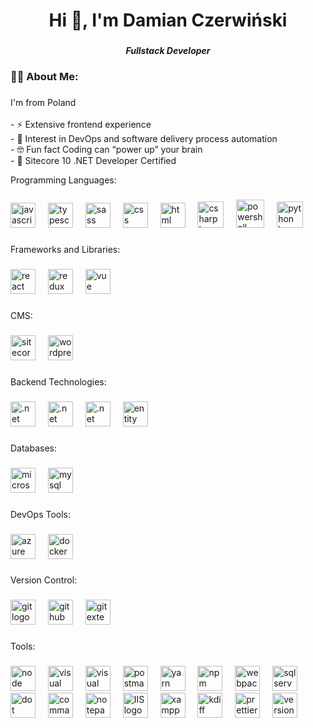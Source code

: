 <h1 align="center">Hi 👋, I'm Damian Czerwiński</h1>

###

<h5 align="center">Fullstack Developer</h5>

###

<h3 align="left">👩‍💻  About Me:</h3>

###

<p align="left">I'm from Poland<br><br>- ⚡ Extensive frontend experience<br>- 🤔 Interest in DevOps and software delivery process automation<br>- 🤓 Fun fact Coding can “power up” your brain<br>- 🥇 Sitecore 10 .NET Developer Certified</p>

<p align="left">Programming Languages:</p>

###

<div align="left">
  <img src="https://cdn.jsdelivr.net/gh/devicons/devicon/icons/javascript/javascript-original.svg" height="40" alt="javascript logo"  />
  <img width="12" />
  <img src="https://cdn.jsdelivr.net/gh/devicons/devicon/icons/typescript/typescript-original.svg" height="40" alt="typescript logo"  />
  <img width="12" />
  <img src="https://sass-lang.com/assets/img/styleguide/seal-color.png" height="40" alt="sass logo"  />
  <img width="12" />
  <img src="https://upload.wikimedia.org/wikipedia/commons/thumb/6/62/CSS3_logo.svg/1024px-CSS3_logo.svg.png" height="40" alt="css logo"  />
  <img width="12" />
  <img src="https://cdn.iconscout.com/icon/free/png-256/free-html-5-1-1175208.png" height="40" alt="html logo"  />
  <img width="12" />
  <img src="https://cdn.prod.website-files.com/6047a9e35e5dc54ac86ddd90/63065002cd563e1cd1cead28_eaadfe64.png" height="42" alt="csharp logo"  />
  <img width="12" />
  <img src="https://upload.wikimedia.org/wikipedia/commons/2/2f/PowerShell_5.0_icon.png" height="45" alt="powershell logo"  />
  <img width="12" />
  <img src="https://i.pinimg.com/originals/82/a2/18/82a2188c985ce75402ae44fc43fe7e5e.png" height="42" alt="python logo"  />
</div>

###

<p align="left">Frameworks and Libraries:</p>

### 

<div align="left">
  <img src="https://cdn.jsdelivr.net/gh/devicons/devicon/icons/react/react-original.svg" height="40" alt="react logo"  />
  <img width="12" />
  <img src="https://cdn.jsdelivr.net/gh/devicons/devicon/icons/redux/redux-original.svg" height="40" alt="redux logo"  />
  <img width="12" />
  <img src="https://upload.wikimedia.org/wikipedia/commons/thumb/9/95/Vue.js_Logo_2.svg/512px-Vue.js_Logo_2.svg.png?20170919082558" height="40" alt="vue logo"  />
</div>

###

<p align="left">CMS:</p>

###

<div align="left">
  <img src="https://clipground.com/images/sitecore-logo-clipart-1.png" height="40" alt="sitecore logo"  />
  <img width="12" />
  <img src="https://upload.wikimedia.org/wikipedia/commons/thumb/9/98/WordPress_blue_logo.svg/2048px-WordPress_blue_logo.svg.png" height="40" alt="wordpress logo"  />
</div>

###

<p align="left">Backend Technologies:</p>

###

<div align="left">
  <img src="https://upload.wikimedia.org/wikipedia/commons/thumb/7/7d/Microsoft_.NET_logo.svg/456px-Microsoft_.NET_logo.svg.png" height="40" alt=".net logo"  />
  <img width="12" />
  <img src="https://cdn.neowin.com/news/images/uploaded/2023/05/1683726858_microsoft_net_logo_story.jpg" height="40" alt=".net framework logo"  />
  <img width="12" />
  <img src="https://broadwayinfosys.com/blog/wp-content/uploads/2019/03/1_K8-NHsRRBuUpuzphdkZ6MQ.png" height="40" alt=".net core logo"  />
  <img width="12" />
  <img src="https://blog.cdn.cmarix.com/blog/wp-content/uploads/2016/03/Entity-Framework.png" height="40" alt="entity framework logo"  />
</div>

###

<p align="left">Databases:</p>

###

<div align="left">
  <img src="https://cdn.simpleicons.org/microsoftsqlserver/CC2927" height="40" alt="microsoftsqlserver logo"  />
  <img width="12" />
  <img src="https://cdn.jsdelivr.net/gh/devicons/devicon/icons/mysql/mysql-original.svg" height="40" alt="mysql logo"  />
</div>

###

<p align="left">DevOps Tools:</p>

###

<div align="left">
  <img src="https://cdn.jsdelivr.net/gh/devicons/devicon/icons/azure/azure-original.svg" height="40" alt="azure logo"  />
  <img width="12" />
  <img src="https://cdn.jsdelivr.net/gh/devicons/devicon/icons/docker/docker-original.svg" height="40" alt="docker logo"  />
</div>

###

<p align="left">Version Control:</p>

###

<div align="left">
  <img src="https://cdn.jsdelivr.net/gh/devicons/devicon/icons/git/git-original.svg" height="40" alt="git logo"  />
  <img width="12" />
  <img src="https://skillicons.dev/icons?i=github" height="40" alt="github logo"  />
  <img width="12" />
  <img src="https://avatars.githubusercontent.com/u/1700077?s=280&v=4" height="40" alt="git extension logo"  />
</div>

###

<p align="left">Tools:</p>

###

<div align="left">
  <img src="https://static-00.iconduck.com/assets.00/node-js-icon-454x512-nztofx17.png" height="40" alt="node logo"  />
  <img width="12" />
  <img src="https://static.wikia.nocookie.net/logopedia/images/e/ec/Microsoft_Visual_Studio_2022.svg/revision/latest/scale-to-width-down/200?cb=20211027141551" height="40" alt="visual studio logo"  />
  <img width="12" />
  <img src="https://cdn.freebiesupply.com/logos/thumbs/2x/visual-studio-code-logo.png" height="40" alt="visual studio code logo"  />
  <img width="12" />
  <img src="https://uxwing.com/wp-content/themes/uxwing/download/brands-and-social-media/postman-icon.png" height="40" alt="postman logo"  />
  <img width="12" />
  <img src="https://uxwing.com/wp-content/themes/uxwing/download/brands-and-social-media/yarn-package-manager-icon.png" height="40" alt="yarn logo"  />
  <img width="12" />
  <img src="https://authy.com/wp-content/uploads/npm-logo.png" height="40" alt="npm logo"  />
  <img width="12" />
  <img src="https://cdn.icon-icons.com/icons2/2699/PNG/512/js_webpack_logo_icon_167796.png" height="40" alt="webpack logo"  />
  <img width="12" />
  <img src="https://miro.medium.com/v2/resize:fit:500/1*-hkzF9m5828c-UIaSQNUug.jpeg" height="40" alt="sql server management studio logo"  />
  <img width="12" />
  <img src="https://cdn.worldvectorlogo.com/logos/icon-dotpeek.svg" height="40" alt="dot peek logo"  />
  <img width="12" />
  <img src="https://png.pngtree.com/png-vector/20221229/ourmid/pngtree-command-line-png-image_6542283.png" height="40" alt="command line logo"  />
  <img width="12" />
  <img src="https://tech-wiki.net/images/a/a8/Notepad%2B%2B_logo.png" height="40" alt="notepad++ logo"  />
  <img width="12" />
  <img src="https://www.stephenwagner.com/wp-content/uploads/2019/05/IIS-Logo-1-150x150.png" height="40" alt="IIS logo"  />
  <img width="12" />
  <img src="https://upload.wikimedia.org/wikipedia/commons/d/dc/XAMPP_Logo.png" height="40" alt="xampp logo"  />
  <img width="12" />
  <img src="https://www.fosshub.com/media/img/project/icons/5b8587c9f9ee5a5c3e979f63.png" height="40" alt="kdiff logo"  />
  <img width="12" />
  <img src="https://seeklogo.com/images/P/prettier-logo-D5C5197E37-seeklogo.com.png" height="40" alt="prettier logo"  />
  <img width="12" />
  <img src="https://images.g2crowd.com/uploads/product/image/large_detail/large_detail_2a585bd3dc82b031a500716723c2d435/version-lens.png" height="40" alt="version lens logo"  />
</div>

###

